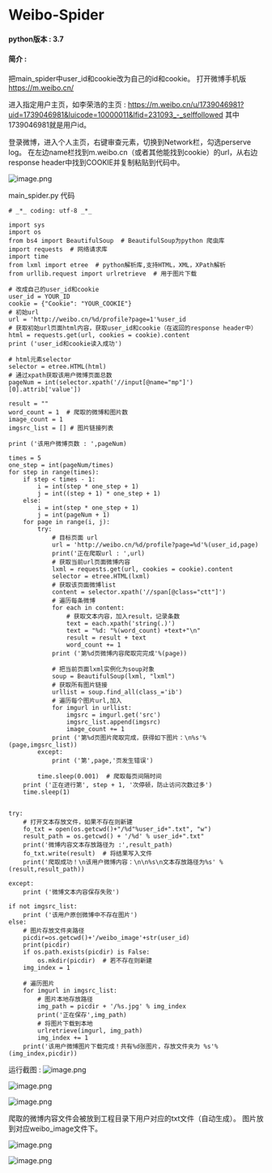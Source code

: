 # Weibo-Spider
#### python版本 : 3.7

####  简介 :
把main_spider中user_id和cookie改为自己的id和cookie。
打开微博手机版 https://m.weibo.cn/  

进入指定用户主页，如李荣浩的主页 : https://m.weibo.cn/u/1739046981?uid=1739046981&luicode=10000011&lfid=231093_-_selffollowed
其中1739046981就是用户id。

登录微博，进入个人主页，右键审查元素，切换到Network栏，勾选perserve log。
在左边name栏找到m.weibo.cn（或者其他能找到cookie）的url，从右边response header中找到COOKIE并复制粘贴到代码中。

![image.png](https://upload-images.jianshu.io/upload_images/1731341-c4ab83862e56f2b3.png?imageMogr2/auto-orient/strip%7CimageView2/2/w/1240)


main_spider.py 代码
```
# _*_ coding: utf-8 _*_

import sys
import os
from bs4 import BeautifulSoup  # BeautifulSoup为python 爬虫库
import requests  # 网络请求库
import time
from lxml import etree  # python解析库,支持HTML，XML，XPath解析
from urllib.request import urlretrieve  # 用于图片下载

# 改成自己的user_id和cookie
user_id = YOUR_ID
cookie = {"Cookie": "YOUR_COOKIE"}
# 初始url
url = 'http://weibo.cn/%d/profile?page=1'%user_id
# 获取初始url页面html内容，获取user_id和cookie（在返回的response header中）
html = requests.get(url, cookies = cookie).content
print ('user_id和cookie读入成功')

# html元素selector
selector = etree.HTML(html)
# 通过xpath获取该用户微博页面总数
pageNum = int(selector.xpath('//input[@name="mp"]')[0].attrib['value'])

result = ""
word_count = 1  # 爬取的微博和图片数
image_count = 1
imgsrc_list = [] # 图片链接列表

print ('该用户微博页数 : ',pageNum)

times = 5
one_step = int(pageNum/times)
for step in range(times):
    if step < times - 1:
        i = int(step * one_step + 1)
        j = int((step + 1) * one_step + 1)
    else:
        i = int(step * one_step + 1)
        j = int(pageNum + 1)
    for page in range(i, j):
        try:
            # 目标页面 url
            url = 'http://weibo.cn/%d/profile?page=%d'%(user_id,page)
            print('正在爬取url : ',url)
            # 获取当前url页面微博内容
            lxml = requests.get(url, cookies = cookie).content
            selector = etree.HTML(lxml)
            # 获取该页面微博list
            content = selector.xpath('//span[@class="ctt"]')
            # 遍历每条微博
            for each in content:
                # 获取文本内容，加入result，记录条数
                text = each.xpath('string(.)')
                text = "%d: "%(word_count) +text+"\n"
                result = result + text
                word_count += 1
            print ('第%d页微博内容爬取完完成'%(page))

            # 把当前页面lxml实例化为soup对象
            soup = BeautifulSoup(lxml, "lxml")
            # 获取所有图片链接
            urllist = soup.find_all(class_='ib')
            # 遍历每个图片url,加入
            for imgurl in urllist:
                imgsrc = imgurl.get('src')
                imgsrc_list.append(imgsrc)
                image_count += 1
            print ('第%d页图片爬取完成，获得如下图片：\n%s'%(page,imgsrc_list))
        except:
            print ('第',page,'页发生错误')

        time.sleep(0.001)  # 爬取每页间隔时间
    print ('正在进行第', step + 1, '次停顿，防止访问次数过多')
    time.sleep(1)


try:
    # 打开文本存放文件，如果不存在则新建
    fo_txt = open(os.getcwd()+"/%d"%user_id+".txt", "w")
    result_path = os.getcwd() + '/%d' % user_id+".txt"
    print('微博内容文本存放路径为 :',result_path)
    fo_txt.write(result)  # 将结果写入文件
    print('爬取成功！\n该用户微博内容：\n\n%s\n文本存放路径为%s' % (result,result_path))

except:
    print ('微博文本内容保存失败')

if not imgsrc_list:
    print ('该用户原创微博中不存在图片')
else:
    # 图片存放文件夹路径
    picdir=os.getcwd()+'/weibo_image'+str(user_id)
    print(picdir)
    if os.path.exists(picdir) is False:
        os.mkdir(picdir)  # 若不存在则新建
    img_index = 1

    # 遍历图片
    for imgurl in imgsrc_list:
        # 图片本地存放路径
        img_path = picdir + '/%s.jpg' % img_index
        print('正在保存',img_path)
        # 将图片下载到本地
        urlretrieve(imgurl, img_path)
        img_index += 1
    print('该用户微博图片下载完成！共有%d张图片，存放文件夹为 %s'%(img_index,picdir))
```
运行截图 :
![image.png](https://upload-images.jianshu.io/upload_images/1731341-9bffecfa51325bd4.png?imageMogr2/auto-orient/strip%7CimageView2/2/w/1240)

![image.png](https://upload-images.jianshu.io/upload_images/1731341-04c7a5acdb891e9e.png?imageMogr2/auto-orient/strip%7CimageView2/2/w/1240)

![image.png](https://upload-images.jianshu.io/upload_images/1731341-1fb2fbbf24d63622.png?imageMogr2/auto-orient/strip%7CimageView2/2/w/1240)

爬取的微博内容文件会被放到工程目录下用户对应的txt文件（自动生成）。
图片放到对应weibo_image文件下。

![image.png](https://upload-images.jianshu.io/upload_images/1731341-92c4801826a1dabd.png?imageMogr2/auto-orient/strip%7CimageView2/2/w/1240)

![image.png](https://upload-images.jianshu.io/upload_images/1731341-cb62a988c7e862e0.png?imageMogr2/auto-orient/strip%7CimageView2/2/w/1240)













